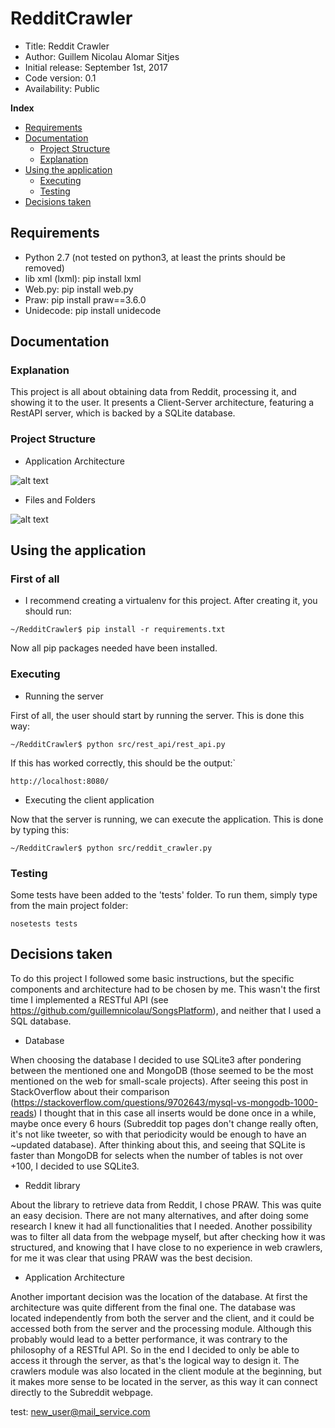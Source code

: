 # RedditCrawler

*    Title: Reddit Crawler     
*    Author: Guillem Nicolau Alomar Sitjes      
*    Initial release: September 1st, 2017                     
*    Code version: 0.1                         
*    Availability: Public     

**Index**
* [Requirements](#requirements)
* [Documentation](#documentation)
    * [Project Structure](#project-structure)
    * [Explanation](#explanation)
* [Using the application](#using-the-application)
    * [Executing](#executing)
    * [Testing](#testing)
* [Decisions taken](#decisions-taken)

## Requirements

- Python 2.7 (not tested on python3, at least the prints should be removed) 
- lib xml (lxml): pip install lxml
- Web.py: pip install web.py
- Praw: pip install praw==3.6.0
- Unidecode: pip install unidecode

## Documentation

### Explanation

This project is all about obtaining data from Reddit, processing it, and showing it to the user. It presents a Client-Server architecture, featuring a RestAPI server, which is backed by a SQLite database.

### Project Structure

- Application Architecture

![alt text][logo]

[logo]: https://github.com/guillemnicolau/RedditCrawler/blob/master/documentation/ApplicationArchitecture.png?raw=true "Application Architecture"

- Files and Folders

![alt text][logo2]

[logo2]: https://github.com/guillemnicolau/RedditCrawler/blob/master/documentation/FoldersOrganization.png?raw=true "Folders and Files"


## Using the application

### First of all
- I recommend creating a virtualenv for this project. After creating it, you should run:
```
~/RedditCrawler$ pip install -r requirements.txt
```
Now all pip packages needed have been installed.

### Executing
- Running the server

First of all, the user should start by running the server. This is done this way:
```
~/RedditCrawler$ python src/rest_api/rest_api.py
```
If this has worked correctly, this should be the output:`
```
http://localhost:8080/
```
- Executing the client application

Now that the server is running, we can execute the application. This is done by typing this:
```
~/RedditCrawler$ python src/reddit_crawler.py
```
### Testing

Some tests have been added to the 'tests' folder. To run them, simply type from the main project folder:
```
nosetests tests
```

## Decisions taken

To do this project I followed some basic instructions, but the specific components and architecture had to be chosen by me.
This wasn't the first time I implemented a RESTful API (see https://github.com/guillemnicolau/SongsPlatform), and neither that I used a SQL database.

- Database

When choosing the database I decided to use SQLite3 after pondering between the mentioned one and MongoDB (those seemed to be the most mentioned on the web for small-scale projects). After seeing this post in StackOverflow about their comparison (https://stackoverflow.com/questions/9702643/mysql-vs-mongodb-1000-reads) I thought that in this case all inserts would be done once in a while, maybe once every 6 hours (Subreddit top pages don't change really often, it's not like tweeter, so with that periodicity would be enough to have an ~updated database). After thinking about this, and seeing that SQLite is faster than MongoDB for selects when the number of tables is not over +100, I decided to use SQLite3.

- Reddit library

About the library to retrieve data from Reddit, I chose PRAW. This was quite an easy decision. There are not many alternatives, and after doing some research I knew it had all functionalities that I needed.
Another possibility was to filter all data from the webpage myself, but after checking how it was structured, and knowing that I have close to no experience in web crawlers, for me it was clear that using PRAW was the best decision.

- Application Architecture

Another important decision was the location of the database. At first the architecture was quite different from the final one. The database was located independently from both the server and the client, and it could be accessed both from the server and the processing module. Although this probably would lead to a better performance, it was contrary to the philosophy of a RESTful API. So in the end I decided to only be able to access it through the server, as that's the logical way to design it. The crawlers module was also located in the client module at the beginning, but it makes more sense to be located in the server, as this way it can connect directly to the Subreddit webpage.

test: new_user@mail_service.com
